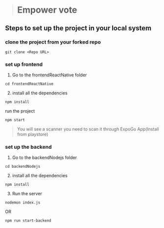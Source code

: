 > # Empower vote

## **Steps to set up the project in your local system**
 ### clone the project from your forked repo
```
git clone <Repo URL>
```

### set up **frontend**
1) Go to the frontendReactNative folder
 ```
cd frontendReactNative
 ```
2) install all the dependencies
```
npm install
```
 run the project
```
npm start
```
> You will see a scanner you need to scan it through ExpoGo App(Install from playstore)

### set up the **backend**
1) Go to the backendNodejs folder
```
cd backendNodejs
 ```
2) install all the dependencies
```
npm install
```
3) Run the server
```
nodemon index.js
```
OR
```
npm run start-backend
```
